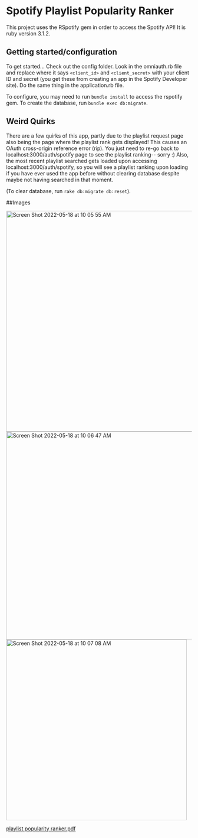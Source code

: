 # Spotify Playlist Popularity Ranker 

This project uses the RSpotify gem in order to access the Spotify API! 
It is ruby version 3.1.2.

## Getting started/configuration
To get started...
Check out the config folder.
Look in the omniauth.rb file and replace where it says `<client_id>` and `<client_secret>` with your client ID and secret (you get these from creating an app in the Spotify Developer site).
Do the same thing in the application.rb file.

To configure, you may need to run `bundle install` to access the rspotify gem.
To create the database, run `bundle exec db:migrate`.

## Weird Quirks 
There are a few quirks of this app, partly due to the playlist request page also being the page where the playlist rank gets displayed! This causes an OAuth cross-origin reference error (rip). You just need to re-go back to localhost:3000/auth/spotify page to see the playlist ranking-- sorry :)
Also, the most recent playlist searched gets loaded upon accessing localhost:3000/auth/spotify, so you will see a playlist ranking upon loading if you have ever used the app before without clearing database despite maybe not having searched in that moment.

(To clear database, run `rake db:migrate db:reset`).


##Images

<img width="598" alt="Screen Shot 2022-05-18 at 10 05 55 AM" src="https://user-images.githubusercontent.com/68559641/169060882-84caf1d7-420b-4e64-bd4f-e51c421dae05.png">
<img width="563" alt="Screen Shot 2022-05-18 at 10 06 47 AM" src="https://user-images.githubusercontent.com/68559641/169061077-7a543b6a-232f-47c8-aa25-ba820235a6f9.png">
<img width="490" alt="Screen Shot 2022-05-18 at 10 07 08 AM" src="https://user-images.githubusercontent.com/68559641/169061146-2eba038d-7128-4a1b-8f24-3b84cc1bf607.png">


[playlist popularity ranker.pdf](https://github.com/amueller8/ppl-4/files/8716915/playlist.popularity.ranker.pdf)
